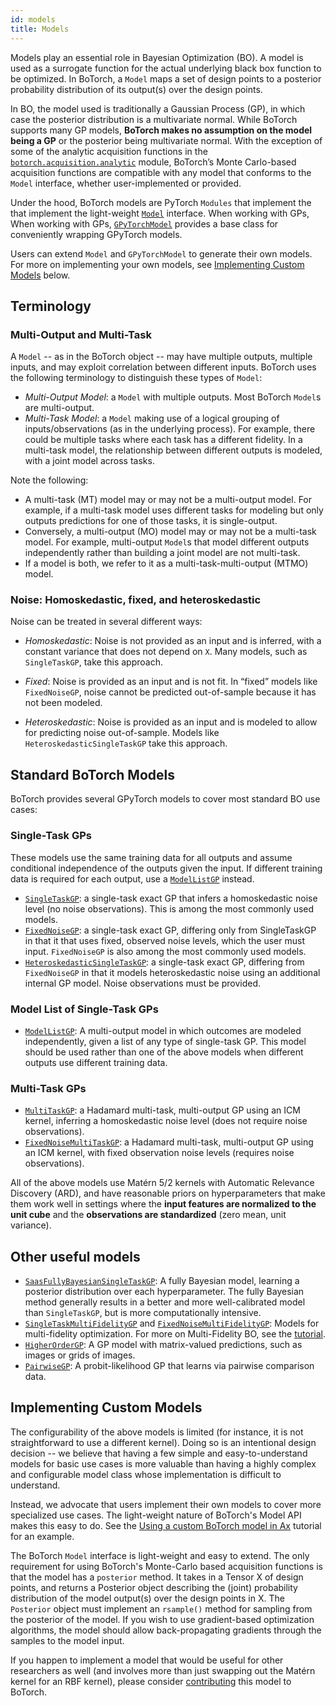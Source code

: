 ```yaml
---
id: models
title: Models
---
```


Models play an essential role in Bayesian Optimization (BO). A model is used as a
surrogate function for the actual underlying black box function to be optimized.
In BoTorch, a `Model` maps a set of design points to a posterior probability
distribution of its output(s) over the design points.

In BO, the model used is traditionally a Gaussian Process (GP),
in which case the posterior distribution is a multivariate
normal. While BoTorch supports many GP models, **BoTorch makes no
assumption on the model being a GP** or the posterior being multivariate normal.
With the exception of some of the analytic acquisition functions in the
[`botorch.acquisition.analytic`](../api/acquisition.html#botorch-acquisition-analytic)
module, BoTorch’s Monte Carlo-based acquisition functions are compatible with
any model that conforms to the `Model` interface, whether user-implemented or provided.
 
Under the hood, BoTorch models are PyTorch `Modules` that implement the that
implement the light-weight
[`Model`](../api/models.html#model) interface. When working with GPs,
When working with GPs, [`GPyTorchModel`](../api/models.html#gpytorchmodel)
provides a base class for conveniently wrapping GPyTorch models.

Users can extend `Model` and `GPyTorchModel` to generate their own models. 
For more on implementing your own models, see 
[Implementing Custom Models](#Implementing-Custom-Models) below.


## Terminology

### Multi-Output and Multi-Task
A `Model` -- as in the BoTorch object -- may have
multiple outputs, multiple inputs, and may exploit correlation
between different inputs. BoTorch uses the following terminology to
distinguish these types of `Model`:

* *Multi-Output Model*: a `Model` with multiple
  outputs.
  Most BoTorch `Model`s are multi-output.
* *Multi-Task Model*: a `Model` making use of a logical grouping of
  inputs/observations (as in the underlying process). For example, there could
  be multiple tasks where each task has a different fidelity.
  In a multi-task model, the relationship between different
  outputs is modeled, with a joint model across tasks.

Note the following:
* A multi-task (MT) model may or may not be a multi-output model.
For example, if a multi-task model uses different tasks for modeling
but only outputs predictions for one of those tasks, it is single-output.
* Conversely, a multi-output (MO) model may or may not be a multi-task model.
For example, multi-output `Model`s that model
different outputs independently rather than
building a joint model are not multi-task.
* If a model is both, we refer to it as a multi-task-multi-output (MTMO) model.

### Noise: Homoskedastic, fixed, and heteroskedastic
Noise can be treated in several different ways:

* *Homoskedastic*: Noise is not provided as an input and is inferred, with a
constant variance that does not depend on `X`. Many models, such as
`SingleTaskGP`, take this approach.

* *Fixed*: Noise is provided as an input and is not fit. In “fixed” models like `FixedNoiseGP`, noise cannot be predicted out-of-sample because it has not been modeled.

* *Heteroskedastic*: Noise is provided as an input and is modeled to allow for
predicting noise out-of-sample. Models like `HeteroskedasticSingleTaskGP`
take this approach.

## Standard BoTorch Models

BoTorch provides several GPyTorch models to cover most standard BO use cases:

### Single-Task GPs
These models use the same training data for all outputs and assume conditional
independence of the outputs given the input. If different training data is
required for each output, use a [`ModelListGP`](../api/models.html#modellistgp)
instead.
* [`SingleTaskGP`](../api/models.html#singletaskgp): a single-task
  exact GP that infers a homoskedastic noise level (no noise observations).
  This is among the most commonly used models.
* [`FixedNoiseGP`](../api/models.html#fixednoisegp): a single-task exact GP,
  differing only from SingleTaskGP in that it that
  uses fixed, observed noise levels, which the user must input.
  `FixedNoiseGP` is also among the most commonly used models.
* [`HeteroskedasticSingleTaskGP`](../api/models.html#heteropskedasticsingletaskgp):
  a single-task exact GP, 
  differing from `FixedNoiseGP` in that it models heteroskedastic noise using an additional
  internal GP model. Noise observations must be provided.

### Model List of Single-Task GPs
* [`ModelListGP`](../api/models.html#modellistgp): A multi-output model in
  which outcomes are modeled independently, given a list of any type of
  single-task GP. This model should be used rather than one of the above models when different outputs use different training
  data.

### Multi-Task GPs
* [`MultiTaskGP`](../api/models.html#multitaskgp): a Hadamard multi-task,
  multi-output GP using an ICM kernel, inferring a
  homoskedastic noise level (does not
  require noise observations).
* [`FixedNoiseMultiTaskGP`](../api/models.html#fixednoisemultitaskgp):
  a Hadamard multi-task, multi-output GP using an ICM kernel, with fixed
  observation noise levels (requires noise observations).

All of the above models use Matérn 5/2 kernels with Automatic Relevance
Discovery (ARD), and have reasonable priors on hyperparameters that make them
work well in settings where the **input features are normalized to the unit
cube** and the **observations are standardized** (zero mean, unit variance).

## Other useful models

* [`SaasFullyBayesianSingleTaskGP`](../api/models.html#saasfullybayesiansingletaskgp):
  A fully Bayesian model, learning a posterior distribution over each hyperparameter.
  The fully Bayesian method generally results in a better and more well-calibrated
  model than `SingleTaskGP`, but is more computationally intensive.
* [`SingleTaskMultiFidelityGP`](../api/models.html#singletaskmultifidelitygp) and 
  [`FixedNoiseMultiFidelityGP`](../api/models.html#fixednoisemultifidelitygp):
  Models for multi-fidelity optimization.  For more on Multi-Fidelity BO, see the
  [tutorial](https://botorch.org/tutorials/discrete_multi_fidelity_bo>).
* [`HigherOrderGP`](../api/models.html#higherordergp): A GP model with
  matrix-valued predictions, such as images or grids of images.
* [`PairwiseGP`](../api/models.html#pairwisegp): A probit-likelihood GP that
  learns via pairwise comparison data.

## Implementing Custom Models

The configurability of the above models is limited (for instance, it is not
straightforward to use a different kernel). Doing so is an intentional design
decision -- we believe that having a few simple and easy-to-understand models for
basic use cases is more valuable than having a highly complex and configurable
model class whose implementation is difficult to understand.

Instead, we advocate that users implement their own models to cover
more specialized use cases. The light-weight nature of BoTorch's Model API makes
this easy to do. See the
[Using a custom BoTorch model in Ax](../tutorials/custom_botorch_model_in_ax)
tutorial for an example.

The BoTorch `Model` interface is light-weight and easy to extend. The only
requirement for using BoTorch's Monte-Carlo based acquisition functions is that
the model has a `posterior` method. It takes in a Tensor X of design points, and
returns a Posterior object describing the (joint) probability distribution of
the model output(s) over the design points in X.  The `Posterior` object must
implement an `rsample()` method for sampling from the posterior of the model.
If you wish to use gradient-based optimization algorithms, the model should
allow back-propagating gradients through the samples to the model input.

If you happen to implement a model that would be useful for other
researchers as well (and involves more than just swapping out the Matérn kernel
for an RBF kernel), please consider [contributing](getting_started#contributing)
this model to BoTorch.
